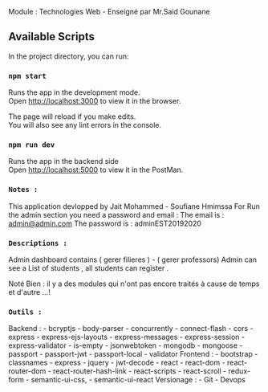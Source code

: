 Module : Technologies Web - Enseigné par Mr.Said Gounane

## Available Scripts

In the project directory, you can run:

### `npm start`

Runs the app in the development mode.<br />
Open [http://localhost:3000](http://localhost:3000) to view it in the browser.

The page will reload if you make edits.<br />
You will also see any lint errors in the console.

### `npm run dev`
Runs the app in the backend side <br/>
Open [http://localhost:5000](http://localhost:5000) to view it in the PostMan.


### `Notes :` 
This application devlopped by Jait Mohammed - Soufiane Hmimssa 
For Run the admin section you need a password and email :
    The email is : admin@admin.com
    The password is : adminEST20192020

### `Descriptions :`

Admin dashboard contains ( gerer filieres ) - ( gerer professors)
Admin can see a List of students , all students can register .

Noté Bien : il y a des modules qui n'ont pas encore traités à cause de temps et d'autre ...!

### `Outils :` 

Backend : 
    - bcryptjs
    - body-parser
    - concurrently
    - connect-flash
    - cors
    - express
    - express-ejs-layouts
    - express-messages
    - express-session
    - express-validator
    - is-empty
    - jsonwebtoken
    - mongodb
    - mongoose
    - passport
    - passport-jwt
    - passport-local
    - validator
Frontend :
    - bootstrap
    - classnames
    - express
    - jquery
    - jwt-decode
    - react
    - react-dom
    - react-router-dom
    - react-router-hash-link
    - react-scripts
    - react-scroll
    - redux-form
    - semantic-ui-css,
    - semantic-ui-react
Versionage :
    - Git 
    - Devops

